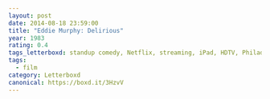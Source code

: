 ```yaml
---
layout: post 
date: 2014-08-18 23:59:00
title: "Eddie Murphy: Delirious"
year: 1983
rating: 0.4
tags_letterboxd: standup comedy, Netflix, streaming, iPad, HDTV, Philadelphia, NYC
tags:
  - film
category: Letterboxd
canonical: https://boxd.it/3HzvV
---
```

